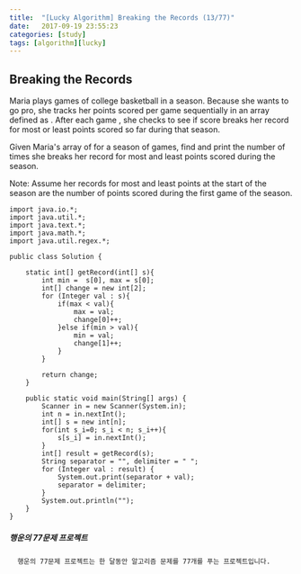 ```yaml
---
title:  "[Lucky Algorithm] Breaking the Records (13/77)"
date:   2017-09-19 23:55:23
categories: [study]
tags: [algorithm][lucky]
---
```

## Breaking the Records
Maria plays  games of college basketball in a season. Because she wants to go pro, she tracks her points scored per game sequentially in an array defined as . After each game , she checks to see if score  breaks her record for most or least points scored so far during that season.

Given Maria's array of  for a season of  games, find and print the number of times she breaks her record for most and least points scored during the season.

Note: Assume her records for most and least points at the start of the season are the number of points scored during the first game of the season.

```
import java.io.*;
import java.util.*;
import java.text.*;
import java.math.*;
import java.util.regex.*;

public class Solution {

    static int[] getRecord(int[] s){
        int min =  s[0], max = s[0];
        int[] change = new int[2];
        for (Integer val : s){
            if(max < val){
                max = val;
                change[0]++;
            }else if(min > val){
                min = val;
                change[1]++;
            }
        }

        return change;
    }

    public static void main(String[] args) {
        Scanner in = new Scanner(System.in);
        int n = in.nextInt();
        int[] s = new int[n];
        for(int s_i=0; s_i < n; s_i++){
            s[s_i] = in.nextInt();
        }
        int[] result = getRecord(s);
        String separator = "", delimiter = " ";
        for (Integer val : result) {
            System.out.print(separator + val);
            separator = delimiter;
        }
        System.out.println("");
    }
}

```

##### 행운의 77문제 프로젝트
```
  행운의 77문제 프로젝트는 한 달동안 알고리즘 문제를 77개를 푸는 프로젝트입니다.
```
